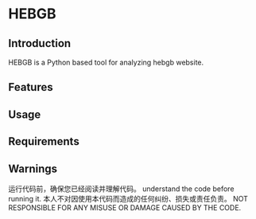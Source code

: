 # HEBGB

## Introduction

HEBGB is a Python based tool for analyzing hebgb website.

## Features

## Usage

## Requirements

## Warnings

运行代码前，确保您已经阅读并理解代码。
understand the code before running it.
本人不对因使用本代码而造成的任何纠纷、损失或责任负责。
NOT RESPONSIBLE FOR ANY MISUSE OR DAMAGE CAUSED BY THE CODE.